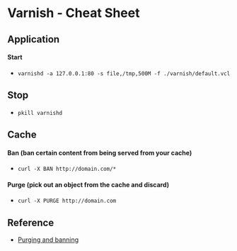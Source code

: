 # Varnish - Cheat Sheet

## Application

#### Start
- `varnishd -a 127.0.0.1:80 -s file,/tmp,500M -f ./varnish/default.vcl`

## Stop
- `pkill varnishd`


## Cache

#### Ban (ban certain content from being served from your cache)
- `curl -X BAN http://domain.com/*`

#### Purge (pick out an object from the cache and discard)
- `curl -X PURGE http://domain.com`

## Reference
- [Purging and banning](https://www.varnish-cache.org/docs/3.0/tutorial/purging.html)

